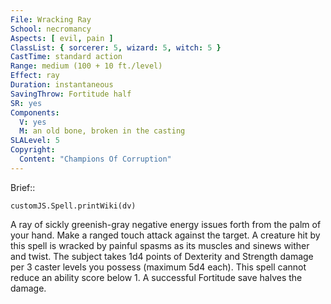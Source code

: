 ```yaml
---
File: Wracking Ray
School: necromancy
Aspects: [ evil, pain ]
ClassList: { sorcerer: 5, wizard: 5, witch: 5 }
CastTime: standard action
Range: medium (100 + 10 ft./level)
Effect: ray
Duration: instantaneous
SavingThrow: Fortitude half
SR: yes
Components:
  V: yes
  M: an old bone, broken in the casting
SLALevel: 5
Copyright:
  Content: "Champions Of Corruption"
---
```

Brief:: 

```dataviewjs
customJS.Spell.printWiki(dv)
```

A ray of sickly greenish-gray negative energy issues forth from the palm of your hand. Make a ranged touch attack against the target. A creature hit by this spell is wracked by painful spasms as its muscles and sinews wither and twist. The subject takes 1d4 points of Dexterity and Strength damage per 3 caster levels you possess (maximum 5d4 each). This spell cannot reduce an ability score below 1. A successful Fortitude save halves the damage.
